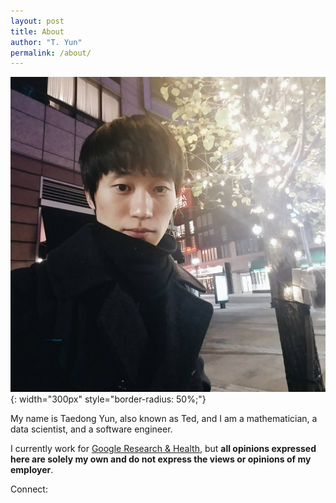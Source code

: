 ```yaml
---
layout: post
title: About
author: "T. Yun"
permalink: /about/
---
```


![Profile picture](/assets/images/me.jpg){: width="300px" style="border-radius: 50%;"}

My name is Taedong Yun, also known as Ted, and I am a mathematician, a data scientist, and a software engineer.

I currently work for [Google Research & Health](https://research.google/people/TaedongYun/), but **all opinions expressed here are solely my own and do not express the views or opinions of my employer**.

Connect: <a href="https://twitter.com/tedyun"><i class="fab fa-twitter"></i></a> <a href="https://www.linkedin.com/in/tedyun/"><i class="fab fa-linkedin"></i></a> <a href="https://github.com/tedyun"><i class="fab fa-github"></i></a>
